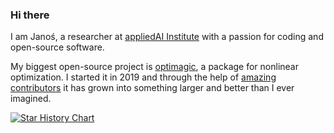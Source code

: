 ### Hi there

I am Janoś, a researcher at [appliedAI Institute](https://transferlab.ai) with a passion for coding and open-source software.

My biggest open-source project is [optimagic](https://github.com/OpenSourceEconomics/optimagic), a package for nonlinear optimization. I started it in 2019 and through the help of [amazing contributors](https://optimagic.readthedocs.io/en/stable/development/credits.html) it has grown into something larger and better than I ever imagined.


[![Star History Chart](https://api.star-history.com/svg?repos=opensourceeconomics/optimagic&type=Date)](https://star-history.com/#opensourceeconomics/optimagic&Date)
